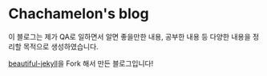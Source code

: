 # Chachamelon's blog

이 블로그는 제가 QA로 일하면서 알면 좋을만한 내용, 공부한 내용 등 다양한 내용을 정리할 목적으로 생성하였습니다.

[beautiful-jekyll](https://github.com/daattali/beautiful-jekyll)을 Fork 해서 만든 블로그입니다! 
